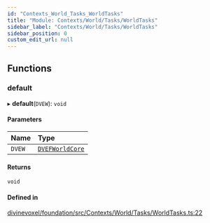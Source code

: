 ```yaml
---
id: "Contexts_World_Tasks_WorldTasks"
title: "Module: Contexts/World/Tasks/WorldTasks"
sidebar_label: "Contexts/World/Tasks/WorldTasks"
sidebar_position: 0
custom_edit_url: null
---
```


## Functions

### default

▸ **default**(`DVEW`): `void`

#### Parameters

| Name | Type |
| :------ | :------ |
| `DVEW` | [`DVEFWorldCore`](../classes/Contexts_World_DVEFWorldCore.DVEFWorldCore.md) |

#### Returns

`void`

#### Defined in

[divinevoxel/foundation/src/Contexts/World/Tasks/WorldTasks.ts:22](https://github.com/lucasdamianjohnson/DivineVoxelEngine/blob/596fa7391478620ed460dfb4856ff0a763b91c49/divinevoxel/foundation/src/Contexts/World/Tasks/WorldTasks.ts#L22)
